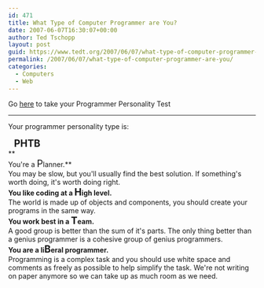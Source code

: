 ```yaml
---
id: 471
title: What Type of Computer Programmer are You?
date: 2007-06-07T16:30:07+00:00
author: Ted Tschopp
layout: post
guid: https://www.tedt.org/2007/06/07/what-type-of-computer-programmer-are-you/
permalink: /2007/06/07/what-type-of-computer-programmer-are-you/
categories:
  - Computers
  - Web
---
```

Go [here](http://www.doolwind.com/index.php?page=11) to take your Programmer Personality Test

* * *

Your programmer personality type is:

&#160; &#160;**<span style="font-size:1.4em;">PHTB</span>**  
**  
You're a <span style="font-size:1.4em;">P</span>lanner.**  
You may be slow, but you'll usually find the best solution. If something's worth doing, it's worth doing right.  
**You like coding at a <span style="font-size:1.4em;">H</span>igh level.**  
The world is made up of objects and components, you should create your programs in the same way.  
**You work best in a <span style="font-size:1.4em;">T</span>eam.**  
A good group is better than the sum of it's parts. The only thing better than a genius programmer is a cohesive group of genius programmers.  
**You are a li<span style="font-size:1.4em;">B</span>eral programmer.**  
Programming is a complex task and you should use white space and comments as freely as possible to help simplify the task. We're not writing on paper anymore so we can take up as much room as we need.
